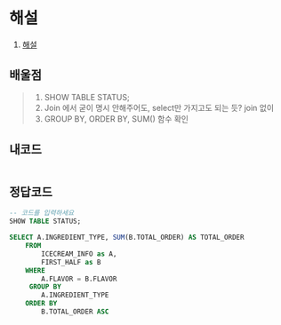 # 해설
1. [해설](https://velog.io/@hrlrh/%ED%94%84%EB%A1%9C%EA%B7%B8%EB%9E%98%EB%A8%B8%EC%8A%A4-%EC%84%B1%EB%B6%84%EC%9C%BC%EB%A1%9C-%EA%B5%AC%EB%B6%84%ED%95%9C-%EC%95%84%EC%9D%B4%EC%8A%A4%ED%81%AC%EB%A6%BC-%EC%B4%9D-%EC%A3%BC%EB%AC%B8%EB%9F%89)

## 배울점

> 1. SHOW TABLE STATUS;
> 2. Join 에서 굳이 명시 안해주어도, select만 가지고도 되는 듯? join 없이
> 3. GROUP BY, ORDER  BY, SUM() 함수 확인

## 내코드

```sql

```

## 정답코드

```sql
-- 코드를 입력하세요
SHOW TABLE STATUS;

SELECT A.INGREDIENT_TYPE, SUM(B.TOTAL_ORDER) AS TOTAL_ORDER
    FROM 
        ICECREAM_INFO as A, 
        FIRST_HALF as B
    WHERE 
        A.FLAVOR = B.FLAVOR
     GROUP BY 
        A.INGREDIENT_TYPE
    ORDER BY 
        B.TOTAL_ORDER ASC
```
